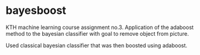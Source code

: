 bayesboost
==========

KTH machine learning course assignment no.3. Application of the adaboost method to the bayesian classifier with goal to remove object from picture.

Used classical bayesian classifier that was then boosted using adaboost.
